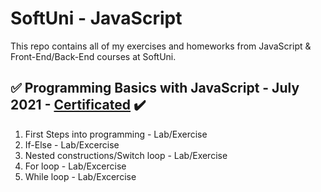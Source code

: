 # SoftUni - JavaScript 
This repo contains all of my exercises and homeworks from JavaScript & Front-End/Back-End courses at SoftUni.


## :white_check_mark: Programming Basics with JavaScript - July 2021 - [Certificated](https://softuni.bg/certificates/certificates/converttoimage/112069?code=02e0a59e) :heavy_check_mark:
01. First Steps into programming - Lab/Exercise
02. If-Else - Lab/Excercise
03. Nested constructions/Switch loop - Lab/Exercise
04. For loop - Lab/Excercise
05. While loop - Lab/Excercise
